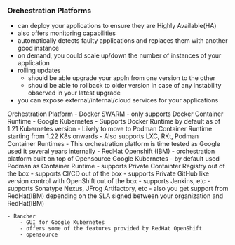 ### Orchestration Platforms
- can deploy your applications to ensure they are Highly Available(HA)
- also offers monitoring capabilities
- automatically detects faulty applications and replaces them with another good instance
- on demand, you could scale up/down the number of instances of your application
- rolling updates
	- should be able upgrade your appln from one version to the other
 	- should be able to rollback to older version in case of any instability observed in your latest upgrade
- you can expose external/internal/cloud services for your applications

Orchestration Platform
	- Docker SWARM - only supports Docker Container Runtime
	- Google Kubernetes
		- Supports Docker Runtime by default as of 1.21 Kubernetes version
		- Likely to move to Podman Container Runtime starting from 1.22 K8s onwards
		- Also supports LXC, RKt, Podman Container Runtimes
		- This orchestration platform is time tested as Google used it several years internally
	- RedHat Openshift (IBM)
		- orchestration platform built on top of Opensource Google Kubernetes
		- by default used Podman as Container Runtime
		- supports Private Containter Registry out of the box
		- supports CI/CD out of the box
		- supports Private GitHub like version control with OpenShift out of the box
		- supports Jenkins, etc
		- supports Sonatype Nexus, JFrog Artifactory, etc
		- also you get support from RedHat(IBM) depending on the SLA signed between
		  your organization and RedHat(IBM)

	- Rancher
		- GUI for Google Kubernetes
		- offers some of the features provided by RedHat OpenShift
		- opensource
		


